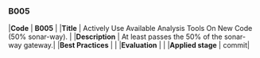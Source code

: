 ### B005

|**Code**           | **B005** |
|**Title**          | Actively Use Available Analysis Tools On New Code (50% sonar-way). |
|**Description**    | At least passes the 50% of the sonar-way gateway.|
|**Best Practices** | |
|**Evaluation**     | |
|**Applied stage**  | commit|
